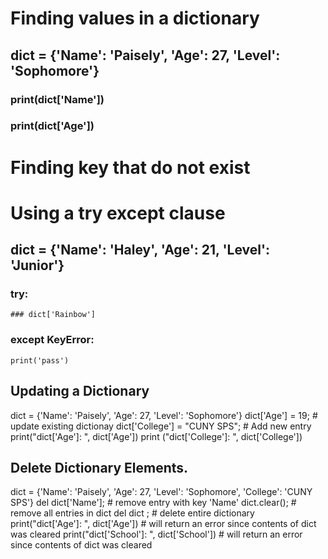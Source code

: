 # Finding values in a dictionary

## dict = {'Name': 'Paisely', 'Age': 27, 'Level': 'Sophomore'}
### print(dict['Name'])
### print(dict['Age'])



# Finding key that do not exist
# Using a try except clause
## dict = {'Name': 'Haley', 'Age': 21, 'Level': 'Junior'}
### try:
    ### dict['Rainbow']
### except KeyError:
    print('pass') 



## Updating a Dictionary 
dict = {'Name': 'Paisely', 'Age': 27, 'Level': 'Sophomore'}
dict['Age'] = 19; # update existing dictionay
dict['College'] = "CUNY SPS"; # Add new entry 
print("dict['Age']: ", dict['Age']) 
print ("dict['College']: ", dict['College'])


## Delete Dictionary Elements. 
dict = {'Name': 'Paisely', 'Age': 27, 'Level': 'Sophomore', 'College': 'CUNY SPS'}
del dict['Name']; # remove entry with key 'Name'
dict.clear();     # remove all entries in dict
del dict ;        # delete entire dictionary
print("dict['Age']: ", dict['Age'])       # will return an error since contents of dict was cleared
print("dict['School']: ", dict['School']) # will return an error since contents of dict was cleared
